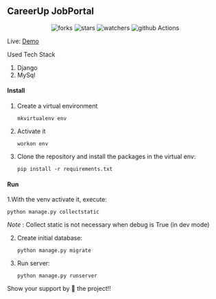 ## CareerUp JobPortal

<p align="center">
    <img alt="forks" src="https://img.shields.io/github/forks/parad13/CareerUp#jobportal?label=Forks&style=social"/>
    <img alt="stars" src="https://img.shields.io/github/stars/parad13/CareerUp#jobportal?style=social"/>
    <img alt="watchers" src="https://img.shields.io/github/watchers/parad13/CareerUp#jobportal?style=social"/>
    <img alt="github Actions" src="https://github.com/parad13/CareerUp#jobportal/workflows/job-portal/badge.svg"/>
</p>

Live: [Demo](https://guarded-reaches-21647.herokuapp.com/)

Used Tech Stack

1. Django
2. MySql

#### Install

1. Create a virtual environment

     `mkvirtualenv env`

2. Activate it

    `workon env`

3. Clone the repository and install the packages in the virtual env:   

    `pip install -r requirements.txt`

#### Run

1.With the venv activate it, execute:

    python manage.py collectstatic

*Note* : Collect static is not necessary when debug is True (in dev mode)

2. Create initial database:

    `python manage.py migrate`

3. Run server:

    `python manage.py runserver`

Show your support by 🌟 the project!!    
